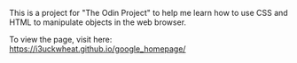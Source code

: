 This is a project for "The Odin Project" to help me learn how to use
CSS and HTML to manipulate objects in the web browser.

To view the page, visit here: https://i3uckwheat.github.io/google_homepage/
